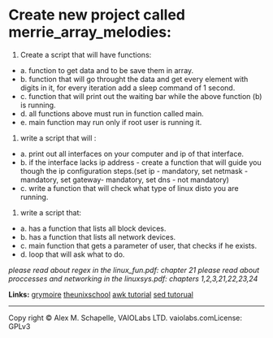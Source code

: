# Create new project called merrie_array_melodies:

1. Create a script that will have functions:

- a. function to get data and to be save them in array.
- b. function that will go throught the data and get every element with digits in it, for every iteration add a sleep command of 1 second.
- c. function that will print out the waiting bar while the above function (b) is running.
- d. all functions above must run in function called main.
- e. main function may run only if root user is running it.

1. write a script that will :

- a. print out all interfaces on your computer and ip of that interface.
- b. if the interface lacks ip address - create a function that will guide you though the ip configuration steps.(set ip - mandatory, set netmask - mandatory, set gateway- mandatory, set dns - not mandatory)
- c. write a function that will check what type of linux disto you are running.

1. write a script that:

- a. has a function that lists all block devices.
- b. has a function that lists all network devices.
- c. main function that gets a parameter of user, that checks if he exists.
- d. loop that will ask what to do.

*_please read about regex in the linux_fun.pdf: chapter 21_*
*_please read about proccesses and networking in the linuxsys.pdf: chapters 1,2,3,21,22,23,24_*

**Links:**
[grymoire](http://www.grymoire.com/)
[theunixschool](http://www.theunixschool.com/)
[awk tutorial](https://www.tutorialspoint.com/awk/)
[sed tutorual](https://www.tutorialspoint.com/sed/)


---

Copy right © Alex M. Schapelle, VAIOLabs LTD.  vaiolabs.comLicense: GPLv3
